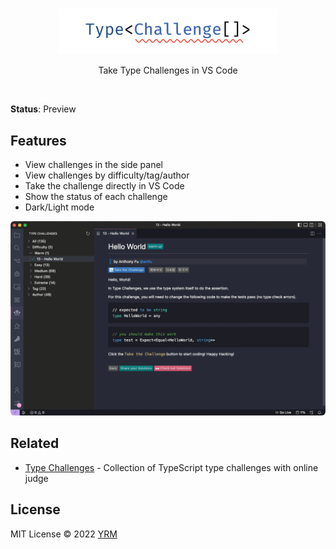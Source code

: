 <br>
<p align="center">
<a href="https://github.com/type-challenges/type-challenges" target="_blank">
<img src="resources/full-name-logo.png" alt="Type Challenges" width="350"/>
</a>
</p>

<p align="center">
Take Type Challenges in VS Code
</p>

<br>

**Status**: Preview

## Features

- View challenges in the side panel
- View challenges by difficulty/tag/author
- Take the challenge directly in VS Code
- Show the status of each challenge
- Dark/Light mode

<p align="center">
<img width="800" src="resources/snapshot.png" style="border-radius: 6px">
</p>

## Related

- [Type Challenges](https://github.com/type-challenges/type-challenges) - Collection of TypeScript type challenges with online judge

## License

MIT License © 2022 [YRM](https://github.com/yrming)
